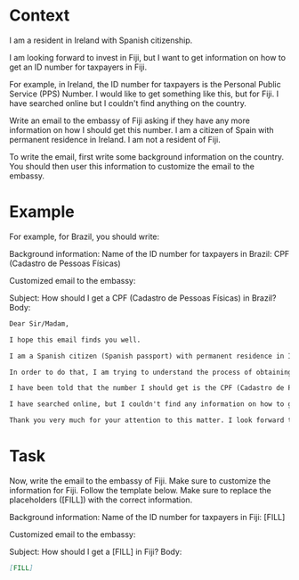 # Context
I am a resident in Ireland with Spanish citizenship.

I am looking forward to invest in Fiji, but I want to get information on how to get an ID number for taxpayers in Fiji.

For example, in Ireland, the ID number for taxpayers is the Personal Public Service (PPS) Number. I would like to get something like this, but for Fiji. I have searched online but I couldn't find anything on the country.

Write an email to the embassy of Fiji asking if they have any more information on how I should get this number. I am a citizen of Spain with permanent residence in Ireland. I am not a resident of Fiji.

To write the email, first write some background information on the country. You should then user this information to customize the email to the embassy.

# Example
For example, for Brazil, you should write:

Background information:
Name of the ID number for taxpayers in Brazil: CPF (Cadastro de Pessoas Físicas)

Customized email to the embassy:

Subject: How should I get a CPF (Cadastro de Pessoas Físicas) in Brazil?
Body:
```md
Dear Sir/Madam,

I hope this email finds you well.

I am a Spanish citizen (Spanish passport) with permanent residence in Ireland. I am looking forward to investing in Brazil, as a foreign investor (no residence in Brazil).

In order to do that, I am trying to understand the process of obtaining the number that identifies taxpayers in Brazil, to be able to declare the relevant information to the tax authorities.

I have been told that the number I should get is the CPF (Cadastro de Pessoas Físicas). Feel free to correct me if I am wrong.

I have searched online, but I couldn't find any information on how to get a CPF from abroad. This is why I am reaching out to you for guidance. If you could provide me with information on the process or direct me to the relevant authorities, I would greatly appreciate it.

Thank you very much for your attention to this matter. I look forward to your response and any help you can provide.
```

# Task
Now, write the email to the embassy of Fiji. Make sure to customize the information for Fiji. Follow the template below. Make sure to replace the placeholders ([FILL]) with the correct information.

Background information:
Name of the ID number for taxpayers in Fiji: [FILL]

Customized email to the embassy:

Subject: How should I get a [FILL] in Fiji?
Body:
```md
[FILL]
```
